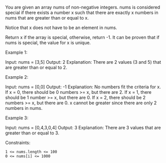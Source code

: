 You are given an array nums of non-negative integers. nums is considered special if there exists a number x such that there are exactly x numbers in nums that are greater than or equal to x.

Notice that x does not have to be an element in nums.

Return x if the array is special, otherwise, return -1. It can be proven that if nums is special, the value for x is unique.

Example 1:

Input: nums = [3,5]
Output: 2
Explanation: There are 2 values (3 and 5) that are greater than or equal to 2.

Example 2:

Input: nums = [0,0]
Output: -1
Explanation: No numbers fit the criteria for x.
If x = 0, there should be 0 numbers >= x, but there are 2.
If x = 1, there should be 1 number >= x, but there are 0.
If x = 2, there should be 2 numbers >= x, but there are 0.
x cannot be greater since there are only 2 numbers in nums.

Example 3:

Input: nums = [0,4,3,0,4]
Output: 3
Explanation: There are 3 values that are greater than or equal to 3.

Constraints:

    1 <= nums.length <= 100
    0 <= nums[i] <= 1000
